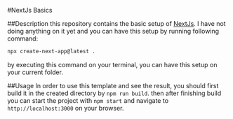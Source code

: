 #NextJs Basics

##Description
this repository contains the basic setup of [NextJs](https://nextjs.org/). I have not doing anything on it yet and you can have this setup by running following command:

```md
npx create-next-app@latest .
```
by executing this command on your terminal, you can have this setup on your current folder.

##Usage
In order to use this template and see the result, you should first build it in the created directory by `npm run build`. then after finishing build you can start the project with `npm start` and navigate to `http://localhost:3000` on your browser.